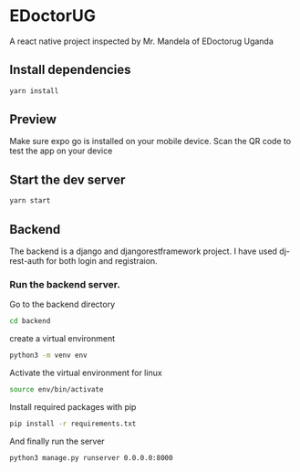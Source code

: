 # EDoctorUG

A react native project inspected by Mr. Mandela of EDoctorug Uganda

## Install dependencies

```bash
yarn install
```

## Preview

Make sure expo go is installed on your mobile device.
Scan the QR code to test the app on your device

## Start the dev server

```bash
yarn start
```

## Backend

The backend is a django and djangorestframework project. I have used dj-rest-auth for both login and registraion.

### Run the backend server.

Go to the backend directory

```bash
cd backend
```

create a virtual environment

```bash
python3 -m venv env
```

Activate the virtual environment
for linux

```bash
source env/bin/activate
```

Install required packages with pip

```bash
pip install -r requirements.txt
```

And finally run the server

```bash
python3 manage.py runserver 0.0.0.0:8000
```
